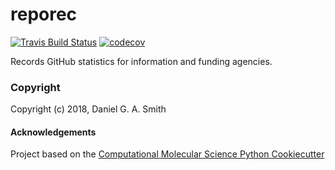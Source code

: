 reporec
==============================
[//]: # (Badges)
[![Travis Build Status](https://travis-ci.com/dgasmith/reporec.png)](https://travis-ci.com/dgasmith/reporec)
[![codecov](https://codecov.io/gh/dgasmith/reporec/branch/master/graph/badge.svg)](https://codecov.io/gh/dgasmith/reporec/branch/master)

Records GitHub statistics for information and funding agencies.

### Copyright

Copyright (c) 2018, Daniel G. A. Smith


#### Acknowledgements
 
Project based on the 
[Computational Molecular Science Python Cookiecutter](https://github.com/molssi/cookiecutter-cms)
